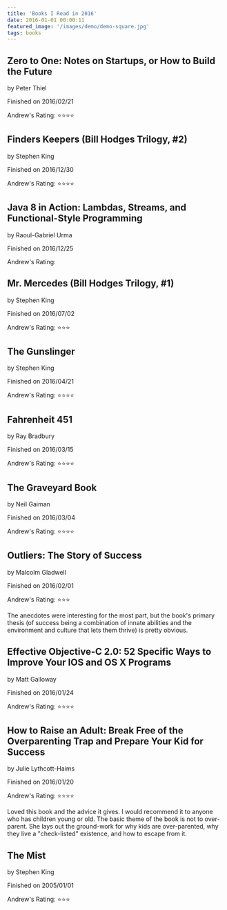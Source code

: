 ```yaml
---
title: 'Books I Read in 2016'
date: 2016-01-01 00:00:11
featured_image: '/images/demo/demo-square.jpg' 
tags: books
---
```

                        

## Zero to One: Notes on Startups, or How to Build the Future
by Peter Thiel

Finished on 2016/02/21

Andrew's Rating: ⭐️⭐️⭐️⭐️


## Finders Keepers (Bill Hodges Trilogy, #2)
by Stephen King

Finished on 2016/12/30

Andrew's Rating: ⭐️⭐️⭐️⭐️


## Java 8 in Action: Lambdas, Streams, and Functional-Style Programming
by Raoul-Gabriel Urma

Finished on 2016/12/25

Andrew's Rating: 


## Mr. Mercedes (Bill Hodges Trilogy, #1)
by Stephen King

Finished on 2016/07/02

Andrew's Rating: ⭐️⭐️⭐️


## The Gunslinger
by Stephen King

Finished on 2016/04/21

Andrew's Rating: ⭐️⭐️⭐️⭐️


## Fahrenheit 451
by Ray Bradbury

Finished on 2016/03/15

Andrew's Rating: ⭐️⭐️⭐️⭐️


## The Graveyard Book
by Neil Gaiman

Finished on 2016/03/04

Andrew's Rating: ⭐️⭐️⭐️⭐️


## Outliers: The Story of Success
by Malcolm Gladwell

Finished on 2016/02/01

Andrew's Rating: ⭐️⭐️⭐️


The anecdotes were interesting for the most part, but the book's primary thesis (of success being a combination of innate abilities and the environment and culture that lets them thrive) is pretty obvious.


## Effective Objective-C 2.0: 52 Specific Ways to Improve Your IOS and OS X Programs
by Matt Galloway

Finished on 2016/01/24

Andrew's Rating: ⭐️⭐️⭐️⭐️


## How to Raise an Adult: Break Free of the Overparenting Trap and Prepare Your Kid for Success
by Julie Lythcott-Haims

Finished on 2016/01/20

Andrew's Rating: ⭐️⭐️⭐️⭐️


Loved this book and the advice it gives.  I would recommend it to anyone who has children young or old.  The basic theme of the book is not to over-parent.  She lays out the ground-work for why kids are over-parented, why they live a "check-listed" existence, and how to escape from it.  


## The Mist
by Stephen King

Finished on 2005/01/01

Andrew's Rating: ⭐️⭐️⭐️
